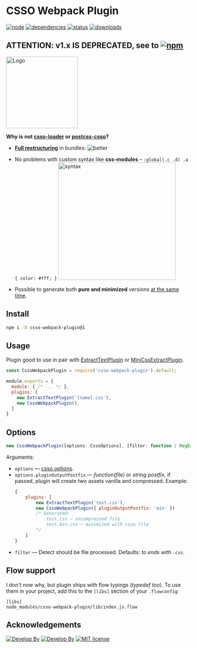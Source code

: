 # CSSO Webpack Plugin
[![node](https://img.shields.io/node/v/csso-webpack-plugin/1.0.0-beta.12)][node-url]
[![dependencies](https://img.shields.io/librariesio/release/npm/csso-webpack-plugin/1.0.0-beta.12)](https://david-dm.org/zoobestik/csso-webpack-plugin)
[![status](https://travis-ci.org/zoobestik/csso-webpack-plugin.svg?branch=v1)](https://travis-ci.org/zoobestik/csso-webpack-plugin)
[![downloads](https://img.shields.io/npm/dm/csso-webpack-plugin.svg)](http://npm-stats.com/~packages/csso-webpack-plugin)

## ATTENTION: v1.x IS DEPRECATED, see to [![npm][npm]][npm-url]

<img src="https://rawgithub.com/zoobestik/csso-webpack-plugin/dev/docs/img/logo.jpg" width="195" alt="Logo">

 **Why is not [csso-loader](https://www.npmjs.com/package/csso-loader) or [postcss-csso](https://github.com/lahmatiy/postcss-csso)?**
 * **[Full restructuring](https://rawgithub.com/zoobestik/csso-webpack-plugin/dev/docs/img/better-full.svg)** in bundles:
 ![better](https://rawgithub.com/zoobestik/csso-webpack-plugin/dev/docs/img/better.svg)
 
 * No problems with custom syntax like **css-modules** – `:global(.c .d) .a { color: #fff; }`
   <img src="https://rawgithub.com/zoobestik/csso-webpack-plugin/dev/docs/img/css-modules.png" width="320" alt="syntax">
 
 * Possible to generate both **pure and minimized** versions [at the same time](#options).

## Install
```bash
npm i -D csso-webpack-plugin@1
```

## Usage
Plugin good to use in pair with [ExtractTextPlugin](https://github.com/webpack-contrib/extract-text-webpack-plugin) or [MiniCssExtractPlugin](https://github.com/webpack-contrib/mini-css-extract-plugin).
```js
const CssoWebpackPlugin = require('csso-webpack-plugin').default;

module.exports = {
  module: { /* ... */ },
  plugins: [
    new ExtractTextPlugin('[name].css'),
    new CssoWebpackPlugin(),
  ]
}
```

## Options

```js
new CssoWebpackPlugin([options: CssoOptions], [filter: function | RegExp])
```

Arguments:
* `options` — [csso options](https://github.com/css/csso#minifysource-options).
* `options.pluginOutputPostfix` — *function(file)* or *string postfix*, if passed, plugin will create two assets vanilla and compressed.
   Example:
   ```javascript
   {
       plugins: [
           new ExtractTextPlugin('test.css'),
           new CssoWebpackPlugin({ pluginOutputPostfix: 'min' })
           /* Generated:
               test.css — uncompressed file
               test.min.css — minimized with csso file
           */
       ]
   }
   ```
* `filter` — Detect should be file processed. Defaults: *to ends with `.css`*.

## Flow support
I don't now why, but plugin ships with flow typings (*typedef too*). To use them in your project, add this to the `[libs]` section of your `.flowconfig`:
```
[libs]
node_modules/csso-webpack-plugin/lib/index.js.flow
```

## Acknowledgements
[![Develop By](https://img.shields.io/badge/develop%20by-zoobestik-blue.svg?style=flat)](https://ru.linkedin.com/in/kbchernenko) [![Develop By](https://img.shields.io/badge/designed%20by-@egorii-yellow.svg?style=flat)](https://www.linkedin.com/in/%D0%B5%D0%B3%D0%BE%D1%80-%D0%B0%D0%BB%D0%B5%D0%BA%D1%81%D0%B5%D0%B5%D0%B2-968a1265/) [![MIT license](https://img.shields.io/badge/license-MIT-brightgreen.svg)](http://opensource.org/licenses/MIT)

[npm]: https://img.shields.io/npm/v/csso-webpack-plugin.svg
[npm-url]: https://npmjs.com/package/csso-webpack-plugin

[node]: https://img.shields.io/node/v/csso-webpack-plugin.svg
[node-url]: https://nodejs.org

[deps]: https://david-dm.org/zoobestik/csso-webpack-plugin.svg
[deps-url]: https://david-dm.org/zoobestik/csso-webpack-plugin

[tests]: http://img.shields.io/travis/zoobestik/csso-webpack-plugin.svg
[tests-url]: https://travis-ci.org/zoobestik/csso-webpack-plugin

[cover]: https://coveralls.io/repos/github/zoobestik/csso-webpack-plugin/badge.svg
[cover-url]: https://coveralls.io/github/zoobestik/csso-webpack-plugin
